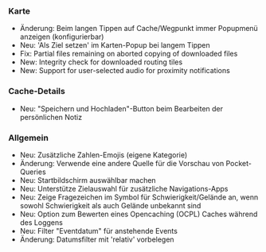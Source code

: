 ### Karte
- Änderung: Beim langen Tippen auf Cache/Wegpunkt immer Popupmenü anzeigen (konfigurierbar)
- Neu: 'Als Ziel setzen' im Karten-Popup bei langem Tippen
- Fix: Partial files remaining on aborted copying of downloaded files
- New: Integrity check for downloaded routing tiles
- New: Support for user-selected audio for proximity notifications

### Cache-Details
- Neu: "Speichern und Hochladen"-Button beim Bearbeiten der persönlichen Notiz

### Allgemein
- Neu: Zusätzliche Zahlen-Emojis (eigene Kategorie)
- Änderung: Verwende eine andere Quelle für die Vorschau von Pocket-Queries
- Neu: Startbildschirm auswählbar machen
- Neu: Unterstütze Zielauswahl für zusätzliche Navigations-Apps
- Neu: Zeige Fragezeichen im Symbol für Schwierigkeit/Gelände an, wenn sowohl Schwierigkeit als auch Gelände unbekannt sind
- Neu: Option zum Bewerten eines Opencaching (OCPL) Caches während des Loggens
- Neu: Filter "Eventdatum" für anstehende Events
- Änderung: Datumsfilter mit 'relativ' vorbelegen
